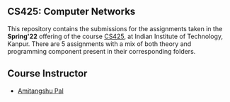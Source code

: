 ## CS425: Computer Networks
This repository contains the submissions for the assignments taken in the **Spring'22** offering of the course [CS425](https://www.cse.iitk.ac.in/pages/CS425.html), at Indian Institute of Technology, Kanpur.
There are 5 assignments with a mix of both theory and programming component present in their corresponding folders.

## Course Instructor
 - [Amitangshu Pal](https://www.cse.iitk.ac.in/users/amitangshu/)
